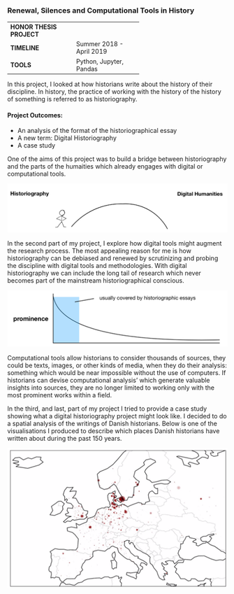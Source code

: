 ### Renewal, Silences and Computational Tools in History

<table style="width:60%">
  <tr>
    <td><b>HONOR THESIS PROJECT</b></td>
  </tr>
  <tr>
    <td><b>TIMELINE</b></td>
    <td>Summer 2018 - April 2019</td>
  </tr>
  <tr>
    <td><b>TOOLS</b></td>
    <td>Python, Jupyter, Pandas</td>
  </tr>
</table> 

In this project, I looked at how historians write about the history of their discipline. In history, the practice of working with the history of the history of something is referred to as historiography. 

#### Project Outcomes:

- An analysis of the format of the historiographical essay
- A new term: Digital Historiography
- A case study

One of the aims of this project was to build a bridge between historiography and the parts of the humaities which already engages with digital or computational tools. 

![a drawing illustring a bridge being built between the digital humanities and historigraphy](img/digital_humanities.png)

In the second part of my project, I explore how digital tools might augment the research process. The most appealing reason for me is how historiography can be debiased and renewed by scrutinizing and probing the discipline with digital tools and methodologies.
With digital historiography we can include the long tail of research which never becomes part of the mainstream historiographical conscious.

![a line chart illustraing how normally only the most prominent historical soruces are used in research](img/prominence.png)

Computational tools allow historians to consider thousands of sources, they could be texts, images, or other kinds of media, when they do their analysis: something which would be near impossible without the use of computers. If historians can devise computational analysis’ which generate valuable insights into sources, they are no longer limited to working only with the most prominent works within a field.

In the third, and last, part of my project I tried to provide a case study showing what a digital historiography project might look like. I decided to do a spatial analysis of the writings of Danish historians. Below is one of the visualisations I produced to describe which places Danish historians have written about during the past 150 years.

![a visualisation of the places often mentioned in the primary sources analysedfor the case study.](img/history.png)